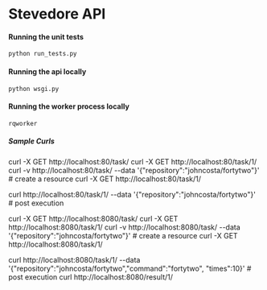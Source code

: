 Stevedore API
=============

#### Running the unit tests ####

`python run_tests.py`

#### Running the api locally ####

`python wsgi.py`

#### Running the worker process locally ####

`rqworker`

##### Sample Curls #####

curl -X GET http://localhost:80/task/
curl -X GET http://localhost:80/task/1/
curl -v http://localhost:80/task/ --data '{"repository":"johncosta/fortytwo"}'  # create a resource
curl -X GET http://localhost:80/task/1/

curl http://localhost:80/task/1/ --data '{"repository":"johncosta/fortytwo"}'   # post execution


curl -X GET http://localhost:8080/task/
curl -X GET http://localhost:8080/task/1/
curl -v http://localhost:8080/task/ --data '{"repository":"johncosta/fortytwo"}'  # create a resource
curl -X GET http://localhost:8080/task/1/

curl http://localhost:8080/task/1/ --data '{"repository":"johncosta/fortytwo","command":"fortytwo", "times":10}'   # post execution
curl http://localhost:8080/result/1/
